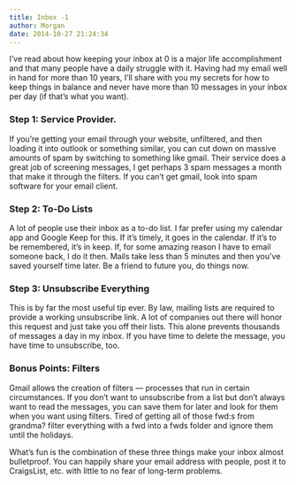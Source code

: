 ```yaml
---
title: Inbox -1
author: Morgan
date: 2014-10-27 21:24:34
---
```

I’ve read about how keeping your inbox at 0 is a major life accomplishment and that many people have a daily struggle with it. Having had my email well in hand for more than 10 years, I’ll share with you my secrets for how to keep things in balance and never have more than 10 messages in your inbox per day (if that’s what you want)<!-- more -->.

### Step 1: Service Provider.
If you’re getting your email through your website, unfiltered, and then loading it into outlook or something similar, you can cut down on massive amounts of spam by switching to something like gmail. Their service does a great job of screening messages, I get perhaps 3 spam messages a month that make it through the filters. If you can’t get gmail, look into spam software for your email client.

### Step 2: To-Do Lists
A lot of people use their inbox as a to-do list. I far prefer using my calendar app and Google Keep for this. If it’s timely, it goes in the calendar. If it’s to be remembered, it’s in keep. If, for some amazing reason I have to email someone back, I do it then. Mails take less than 5 minutes and then you’ve saved yourself time later. Be a friend to future you, do things now.

### Step 3: Unsubscribe Everything
This is by far the most useful tip ever. By law, mailing lists are required to provide a working unsubscribe link. A lot of companies out there will honor this request and just take you off their lists. This alone prevents thousands of messages a day in my inbox. If you have time to delete the message, you have time to unsubscribe, too.

### Bonus Points: Filters
Gmail allows the creation of filters — processes that run in certain circumstances. If you don’t want to unsubscribe from a list but don’t always want to read the messages, you can save them for later and look for them when you want using filters. Tired of getting all of those fwd:s from grandma? filter everything with a fwd into a fwds folder and ignore them until the holidays.

What’s fun is the combination of these three things make your inbox almost bulletproof. You can happily share your email address with people, post it to CraigsList, etc. with little to no fear of long-term problems.

